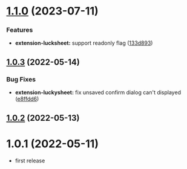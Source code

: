# [1.1.0](https://github.com/purocean/yank-note-extension/compare/extension-luckysheet-1.0.3...extension-luckysheet-1.1.0) (2023-07-11)


### Features

* **extension-lucksheet:** support readonly flag ([133d893](https://github.com/purocean/yank-note-extension/commit/133d89373c17a7eff61d8f4046bbc88b4b93bdc2))



## [1.0.3](https://github.com/purocean/yank-note-extension/compare/extension-luckysheet-1.0.2...extension-luckysheet-1.0.3) (2022-05-14)


### Bug Fixes

* **extension-luckysheet:** fix unsaved confirm dialog can't displayed ([e8ffdd6](https://github.com/purocean/yank-note-extension/commit/e8ffdd6445b354edc272b0c0370f9ece68e91135))



## [1.0.2](https://github.com/purocean/yank-note-extension/compare/extension-luckysheet-1.0.1...extension-luckysheet-1.0.2) (2022-05-13)



# 1.0.1 (2022-05-11)

* first release
